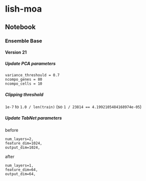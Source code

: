 # lish-moa

## Notebook


### Ensemble Base


#### Version 21


##### Update PCA parameters

```
variance_threshould = 0.7
ncompo_genes = 80
ncompo_cells = 10
```

##### Clipping threshold

`1e-7` to `1.0 / len(train)` (so `1 / 23814 == 4.1992105484168974e-05`)

##### Update TabNet parameters

before

```
num_layers=2,
feature_dim=1024,
output_dim=1024,
```

after

```
num_layers=1,
feature_dim=64,
output_dim=64,
```


